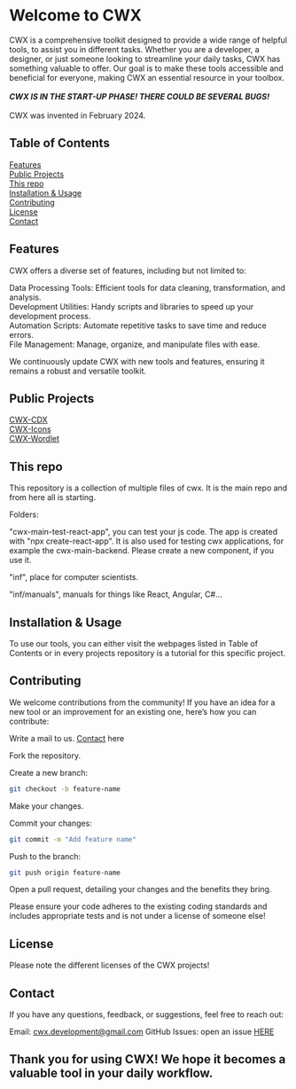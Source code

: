 <h1>Welcome to CWX</h1>
CWX is a comprehensive toolkit designed to provide a wide range of helpful tools, to assist you in different tasks. Whether you are a developer, a designer, or just someone looking to streamline your daily tasks, CWX has something valuable to offer. Our goal is to make these tools accessible and beneficial for everyone, making CWX an essential resource in your toolbox.
</br></br>
<b><em>CWX IS IN THE START-UP PHASE! THERE COULD BE SEVERAL BUGS!</em></b>
</br></br>
CWX was invented in February 2024.

## Table of Contents

[Features](#features)</br>
[Public Projects](#public-projects)</br>
[This repo](#this-repo)</br>
[Installation & Usage](#installation--usage)</br>
[Contributing](#contributing)</br>
[License](#license)</br>
[Contact](#contact)</br>

## Features

CWX offers a diverse set of features, including but not limited to:

Data Processing Tools: Efficient tools for data cleaning, transformation, and analysis.</br>
Development Utilities: Handy scripts and libraries to speed up your development process.</br>
Automation Scripts: Automate repetitive tasks to save time and reduce errors.</br>
File Management: Manage, organize, and manipulate files with ease.</br>

We continuously update CWX with new tools and features, ensuring it remains a robust and versatile toolkit.

## Public Projects

[CWX-CDX](https://github.com/thuner2007/cdx)</br>
[CWX-Icons](https://github.com/thuner2007/cwx_icons)</br>
[CWX-Wordlet](https://cwx-wordlet-nu.vercel.app)

## This repo

This repository is a collection of multiple files of cwx. It is the main repo and from here all is starting.

Folders:

"cwx-main-test-react-app", you can test your js code. The app is created with "npx create-react-app". It is also used for testing cwx applications, for example the cwx-main-backend. Please create a new component, if you use it.

"inf", place for computer scientists.

"inf/manuals", manuals for things like React, Angular, C#...

## Installation & Usage

To use our tools, you can either visit the webpages listed in Table of Contents or in every projects repository is a tutorial for this specific project.

## Contributing

We welcome contributions from the community! If you have an idea for a new tool or an improvement for an existing one, here’s how you can contribute:

Write a mail to us. [Contact](#contact) here

Fork the repository.

Create a new branch:

```sh
git checkout -b feature-name
```

Make your changes.

Commit your changes:

```sh
git commit -m "Add feature name"
```

Push to the branch:

```sh
git push origin feature-name
```

Open a pull request, detailing your changes and the benefits they bring.

Please ensure your code adheres to the existing coding standards and includes appropriate tests and is not under a license of someone else!

## License

Please note the different licenses of the CWX projects!

## Contact

If you have any questions, feedback, or suggestions, feel free to reach out:

Email: cwx.development@gmail.com
GitHub Issues: open an issue [HERE](https://github.com/thuner2007/cwx-main/issues/new)

<h2>Thank you for using CWX! We hope it becomes a valuable tool in your daily workflow.</h2>
